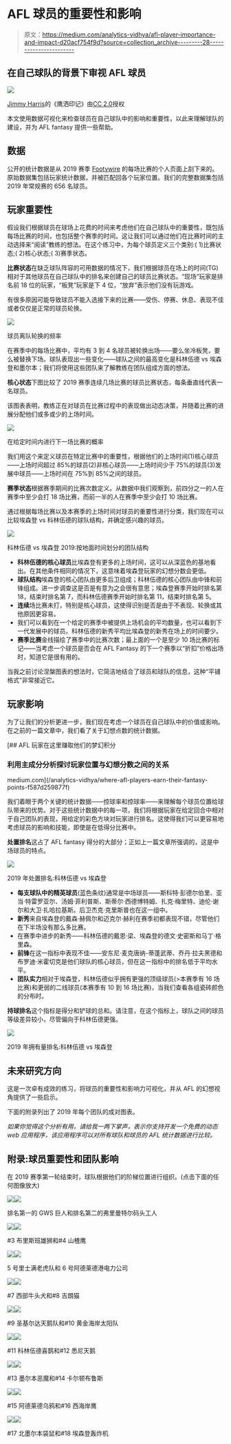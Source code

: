 # AFL 球员的重要性和影响

> 原文：<https://medium.com/analytics-vidhya/afl-player-importance-and-impact-d20acf754f9d?source=collection_archive---------28----------------------->

## 在自己球队的背景下审视 AFL 球员

![](img/5c227732d13b9d1ce87aa0d484195975.png)

[](https://www.flickr.com/photos/50216172@N00/46725197)[Jimmy Harris](https://www.flickr.com/photos/50216172@N00)的《鹰洒印记》由[CC 2.0](https://creativecommons.org/licenses/by/2.0/?ref=ccsearch&atype=rich)授权

本文使用数据可视化来检查球员在自己球队中的影响和重要性，以此来理解球队的建设，并为 AFL fantasy 提供一些帮助。

## 数据

公开的统计数据是从 2019 赛季 [Footywire](https://www.footywire.com/) 的每场比赛的个人页面上刮下来的。原始数据集包括玩家统计数据，并被匹配回各个玩家位置。我们的完整数据集包括 2019 年常规赛的 656 名球员。

## 玩家重要性

假设我们根据球员在球场上花费的时间来考虑他们在自己球队中的重要性，既包括每场比赛的时间，也包括整个赛季的时间。这让我们可以通过他们在比赛时间的主动选择来“阅读”教练的想法。在这个练习中，为每个球员定义三个类别:( 1)比赛状态;( 2)核心状态;( 3)赛季状态。

**比赛状态**在缺乏球队阵容的可用数据的情况下，我们根据球员在场上的时间(TG)相对于其他球员在自己球队中的排名来创建自己的球员比赛状态。“现场”玩家是排名前 18 位的玩家，“板凳”玩家是下 4 位，“放弃”表示他们没有玩游戏。

有很多原因可能导致球员不能入选接下来的比赛——受伤、停赛、休息、表现不佳或者仅仅是正常的球员轮换。

![](img/bd397629217bc2dfc27fb55f194e2252.png)

球员离队轮换的频率

在赛季中的每场比赛中，平均有 3 到 4 名球员被轮换出场——要么坐冷板凳，要么被替换下场。球队表现出一些变化——球队之间的最高变化是科林伍德 vs 埃森登和墨尔本；我们将使用这些团队来了解教练在团队组成方面的想法。

**核心状态**下图比较了 2019 赛季连续几场比赛的球员比赛状态，每条垂直线代表一名球员。

该图表表明，教练正在对球员在比赛过程中的表现做出动态决策，并随着比赛的进展分配他们或多或少的上场时间。

![](img/09e42d50ad0fe3220723847c812f9b3c.png)

在给定时间内进行下一场比赛的概率

我们用这个来定义球员在特定比赛中的重要性，根据他们的上场时间(1)核心球员——上场时间超过 85%的球员(2)非核心球员——上场时间少于 75%的球员(3)发展中球员——上场时间在 75%到 85%之间的球员。

**赛季状态**根据赛季期间的比赛次数定义。从数据中我们观察到，前四分之一的人在赛季中至少会打 18 场比赛，而前一半的人在赛季中至少会打 10 场比赛。

通过根据每场比赛以及本赛季的上场时间对球员的重要性进行分类，我们现在可以比较埃森登 vs 科林伍德的球队结构，并确定感兴趣的球员。

![](img/253afe7132ba6ee42868c744338ccde3.png)

科林伍德 vs 埃森登 2019:按地面时间划分的团队结构

*   **科林伍德的核心球员**比埃森登有更多的上场时间，这可以从深蓝色的基地看出。在其他条件相同的情况下，这意味着埃森登玩家的幻想分数会更低。
*   **球队结构**埃森登的核心团队由更多后卫组成；科林伍德的核心团队由中锋和前锋组成。进一步调查这是否是有意为之会很有意思；埃森登赛季开始时排名第 18，结束时排名第 7，而科林伍德赛季开始时排名第 11，结束时排名第 5。
*   **连续**场比赛未打，特别是核心球员，这使得识别是否是由于不表现、轮换或其他原因更容易。
*   我们可以看到在一个给定的赛季中被提供上场机会的平均数量，也可以看到下一代发展中的球员。科林伍德的新秀平均比埃森登的新秀在场上的时间要少。
*   **赛季比赛**金线描绘了赛季中的比赛次数；最上面的一个是至少 10 场比赛的标记——当考虑一个球员是否会在 AFL Fantasy 的下一个赛季以“折扣”价格出场时，知道它是很有用的。

当我之前讨论涅槃图表的想法时，它简洁地结合了球员和球队的信息，这种“平铺格式”非常接近它。

## 玩家影响

为了让我们的分析更进一步，我们现在考虑一个球员在自己球队中的价值或影响。在之前的一篇文章中，我们看了关于幻想点数的统计数据。

[](/analytics-vidhya/where-afl-players-earn-their-fantasy-points-f587d259877f) [## AFL 玩家在这里赚取他们的梦幻积分

### 利用主成分分析探讨玩家位置与幻想分数之间的关系

medium.com](/analytics-vidhya/where-afl-players-earn-their-fantasy-points-f587d259877f) 

我们着眼于两个关键的统计数据——控球率和控球率——来理解每个球员位置给球队带来的优势。对于这些统计数据中的每一项，我们将根据玩家在给定回合中相对于自己团队的表现，用给定的彩色方块对玩家进行排名。这使得我们可以更容易地考虑球员的影响和技能，即使是在低得分比赛中。

**处置排名**这占了 AFL fantasy 得分的大部分；正如上一篇文章所强调的，这是中场球员的特点。

![](img/04af3797ccbf9b1eb74d3280d330fcb9.png)

2019 年处置排名:科林伍德 vs 埃森登

*   **每支球队中的精英球员**(蓝色条纹)通常是中场球员——斯科特·彭德尔伯里、亚当·特雷罗亚尔、汤姆·菲利普斯、斯蒂尔·西德博特姆、扎克·梅里特、迪伦·谢尔和大卫·扎哈拉基斯。后卫杰克·克里斯普也在这一组中。
*   **新秀**来自埃森登的戴森·赫佩尔和迈克尔·赫利在赛季初都表现不错，尽管他们在下半场没有那么多比赛。
*   在赛季中进步的新秀——科林伍德的戴恩·梁、埃森登的德文·史密斯和马丁·格里森。
*   **前锋**在这一指标中表现不佳——安东尼·麦克唐纳-蒂蓬武蒂、乔丹·拉夫黑德和布罗迪·米霍切克是他们球队的核心球员，但在这一指标中的排名低于平均水平。
*   **团队实力**相对于埃森登，科林伍德似乎拥有更强的顶级球员(>本赛季有 16 场比赛)和更弱的二线球员(本赛季有 10 到 16 场比赛)，当我们查看各组瓷砖颜色的分布时。

**持球排名**这个指标是得分和铲球的总和。请注意，在这个指标上，球队之间的球员等级差异较小，尽管偏向于科林伍德更强。

![](img/0a370d408dd19779191a384089139a0f.png)

2019 年拥有量排名:科林伍德 vs 埃森登

## 未来研究方向

这是一次卓有成效的练习，将球员的重要性和影响力可视化，并从 AFL 的幻想视角提供了一些启示。

下面的附录列出了 2019 年每个团队的成对图表。

*如果你觉得这个分析有用，请给我一两下掌声，表示你支持开发一个免费的动态 web 应用程序，该应用程序可以对所有球队和球员的 AFL 统计数据进行比较。*

## **附录:球员重要性和团队影响**

在 2019 赛季第一轮结束时，球队根据他们的阶梯位置进行组织。(点击下面的任何图像放大)

![](img/8ca7aa2aeaf9cd403f5572369b0b9854.png)![](img/3b44aaa68d5cc590e9cb99105ecde092.png)

排名第一的 GWS 巨人和排名第二的弗里曼特尔码头工人

![](img/19fe5d265862af543696d62bb6aeffaf.png)![](img/734cc22e7915b8bfb9368fa1589c99dd.png)

#3 布里斯班雄狮和#4 山楂鹰

![](img/3510a369523aa6e556a22519455b2109.png)![](img/c22d68c61645d04426b3a6d6adbc159d.png)

5 号里士满老虎队和 6 号阿德莱德港电力公司

![](img/5deb1d681795b564731604c1082d499a.png)![](img/32157da5f21b4b006e12788299f1f836.png)

#7 西部牛头犬和#8 吉朗猫

![](img/fee2e71b4166140a246e9dcc5f88d260.png)![](img/5b701d5cafde236eeafd63013093df08.png)

#9 圣基尔达天鹅队和#10 黄金海岸太阳队

![](img/96cad8d6487008848755a9c80ce7e525.png)![](img/0c57e189079f523dc6ce99428d6a1c16.png)

#11 科林伍德喜鹊和#12 悉尼天鹅

![](img/1b5874cd67c3cd3afd54b0a81ff3c8b4.png)![](img/6444bd2c2db536181cd5dbc644d587c1.png)

#13 墨尔本恶魔和#14 卡尔顿布鲁斯

![](img/e55d61697fc0526ede4307b9fa74f915.png)![](img/e8c26d1a5f8040471f350d4b52d1075b.png)

#15 阿德莱德乌鸦和#16 西海岸鹰

![](img/f802840ffaa10347883d2a4ffadecc37.png)![](img/077e52ceee670b95df958653d3d5a3a2.png)

#17 北墨尔本袋鼠和#18 埃森登轰炸机